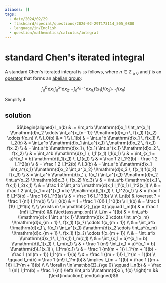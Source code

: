 ```yaml
---
aliases: []
tags:
  - date/2024/02/29
  - flashcard/special/questions/2024-02-29T173114_505_0800
  - language/in/English
  - question/mathematics/calculus/integral
---
```


# standard Chen's iterated integral

A standard Chen's iterated integral is as follows, where $n \in \mathbb{Z}_{\ge 0}$ and $f$ is an [operator](../../general/operator%20(mathematics).md) that forms an [abelian group](../../general/abelian%20group.md):

$$\int_a^b \!\mathrm{d}x_1 \int_a^{x_1} \!\mathrm{d}x_2 \cdots \int_a^{x_{n - 1}} \!\mathrm{d}x_n \, f(x_1) f(x_2) \cdots f(x_n)$$

Simplify it.

## solution

$$\begin{aligned}
I_n(b) & := \int_a^b \!\mathrm{d}x_1 \int_a^{x_1} \!\mathrm{d}x_2 \cdots \int_a^{x_{n - 1}} \!\mathrm{d}x_n \, f(x_1) f(x_2) \cdots f(x_n) \\
\\
I_0(b) & = 1 \\
I_1(b) & = \int_a^b \!\mathrm{d}x_1 \, f(x_1) \\
I_2(b) & = \int_a^b \!\mathrm{d}x_1 \int_a^{x_1} \,\mathrm{d}x_2 \, f(x_1) f(x_2) \\
& = \int_a^b \!\mathrm{d}x_1 \, f(x_1) \int_a^{x_1} \!\mathrm{d}x_2 \, f(x_2) \\
& = \int_a^b \!\mathrm{d}x_1 \, I_1'(x_1) I_1(x_1) \\
& = \int_{x_1 = a}^{x_1 = b} \mathrm{d}I_1(x_1) \, I_1(x_1) \\
& = \frac 1 2 I_1^2(b) - \frac 1 2 I_1^2(a) \\
& = \frac 1 2 I_1^2(b) \\
I_3(b) & = \int_a^b \!\mathrm{d}x_1 \int_a^{x_1} \!\mathrm{d}x_2 \int_a^{x_2} \!\mathrm{d}x_3 \, f(x_1) f(x_2) f(x_3) \\
& = \int_a^b \!\mathrm{d}x_1 \, f(x_1) \int_a^{x_1} \!\mathrm{d}x_2 \int_a^{x_2} \!\mathrm{d}x_3 \, f(x_2) f(x_3) \\
& = \int_a^b \!\mathrm{d}x_1 \, f(x_1) I_2(x_1) \\
& = \frac 1 2 \int_a^b \!\mathrm{d}x_1 I_1'(x_1) I_1^2(x_1) \\
& = \frac 1 2 \int_{x_1 = a}^{x_1 = b} \!\mathrm{d}I_1(x_1) \, I_1^2(x_1) \\
& = \frac 1 6 I_1^3(b) - \frac 1 6 I_1^3(a) \\
& = \frac 1 6 I_1^3(b) \\
\\
I_n(b) & \overset ? = \frac 1 {n!} I_1^n(b) \\
\\
I_0(b) & = 1 = \frac 1 {0!} I_1^0(b) \\
I_1(b) & = \frac 1 {1!} I_1^1(b) \\
\\
\exists m \in \mathbb{Z}_{\ge 0} \qquad I_m(b) & = \frac 1 {m!} I_1^m(b) && (\text{assumption}) \\
I_{m + 1}(b) & = \int_a^b \!\mathrm{d}x_1 \int_a^{x_1} \!\mathrm{d}x_2 \cdots \int_a^{x_m} \!\mathrm{d}x_{m + 1} \, f(x_1) f(x_2) \cdots f(x_{m + 1}) \\
& = \int_a^b \!\mathrm{d}x_1 \, f(x_1) \int_a^{x_1} \!\mathrm{d}x_2 \cdots \int_a^{x_m} \!\mathrm{d}x_{m + 1} \, f(x_1) f(x_2) \cdots f(x_{m + 1}) \\
& = \int_a^b \!\mathrm{d}x_1 \, I_1'(x_1) I_m(x_1) \\
& = \int_{x_1 = a}^{x_1 = b} \!\mathrm{d}I_1(x_1) \, I_m(x_1) \\
& = \frac 1 {m!} \int_{x_1 = a}^{x_1 = b} \!\mathrm{d}I_1(x_1) \, I_1^m(x_1) \\
& = \frac 1 {m!(m + 1)} I_1^{m + 1}(b) - \frac 1 {m!(m + 1)} I_1^{m + 1}(a) \\
& = \frac 1 {(m + 1)!} I_1^{m + 1}(b) \\
\qquad I_m(b) = \frac 1 {m!} I_1^m(b) & \implies I_{m + 1}(b) = \frac 1 {(m + 1)!} I_1^{m + 1}(b) \\
\\
\forall n \in \mathbb{Z}_{\ge 0} \qquad I_n(b) & = \frac 1 {n!} I_1^n(b) = \frac 1 {n!} \left( \int_a^b \!\mathrm{d}x \, f(x) \right)^n && (\text{induction})
\end{aligned}$$
